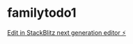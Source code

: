 # familytodo1

[Edit in StackBlitz next generation editor ⚡️](https://stackblitz.com/~/github.com/ravindranantony/familytodo1)